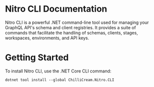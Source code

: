 # Nitro CLI Documentation

Nitro CLI is a powerful .NET command-line tool used for managing your GraphQL API's schema and client registries. It provides a suite of commands that facilitate the handling of schemas, clients, stages, workspaces, environments, and API keys.

# Getting Started

To install Nitro CLI, use the .NET Core CLI command:

```shell
dotnet tool install --global ChilliCream.Nitro.CLI
```
